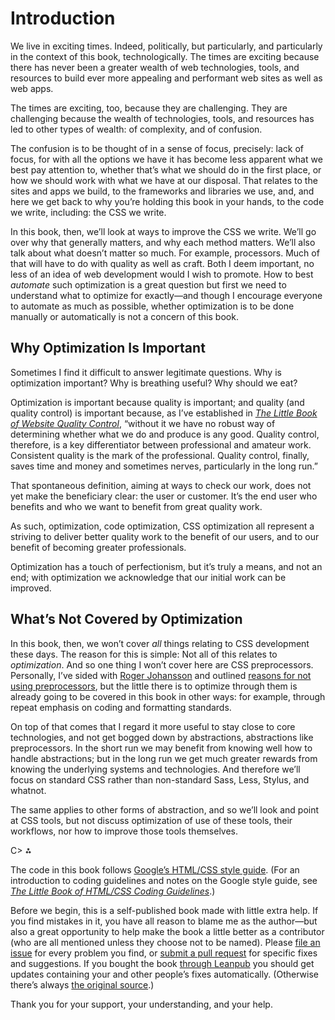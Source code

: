 # Introduction

We live in exciting times. Indeed, politically, but particularly, and particularly in the context of this book, technologically. The times are exciting because there has never been a greater wealth of web technologies, tools, and resources to build ever more appealing and performant web sites as well as web apps.

The times are exciting, too, because they are challenging. They are challenging because the wealth of technologies, tools, and resources has led to other types of wealth: of complexity, and of confusion.

The confusion is to be thought of in a sense of focus, precisely: lack of focus, for with all the options we have it has become less apparent what we best pay attention to, whether that’s what we should do in the first place, or how we should work with what we have at our disposal. That relates to the sites and apps we build, to the frameworks and libraries we use, and, and here we get back to why you’re holding this book in your hands, to the code we write, including: the CSS we write.

In this book, then, we’ll look at ways to improve the CSS we write. We’ll go over why that generally matters, and why each method matters. We’ll also talk about what doesn’t matter so much. For example, processors. Much of that will have to do with quality as well as craft. Both I deem important, no less of an idea of web development would I wish to promote. How to best _automate_ such optimization is a great question but first we need to understand what to optimize for exactly—and though I encourage everyone to automate as much as possible, whether optimization is to be done manually or automatically is not a concern of this book.

## Why Optimization Is Important

Sometimes I find it difficult to answer legitimate questions. Why is optimization important? Why is breathing useful? Why should we eat?

Optimization is important because quality is important; and quality (and quality control) is important because, as I’ve established in [_The Little Book of Website Quality Control_](http://www.oreilly.com/web-platform/free/the-little-book-of-website-quality-control.csp), “without it we have no robust way of determining whether what we do and produce is any good. Quality control, therefore, is a key differentiator between professional and amateur work. Consistent quality is the mark of the professional. Quality control, finally, saves time and money and sometimes nerves, particularly in the long run.”

That spontaneous definition, aiming at ways to check our work, does not yet make the beneficiary clear: the user or customer. It’s the end user who benefits and who we want to benefit from great quality work.

As such, optimization, code optimization, CSS optimization all represent a striving to deliver better quality work to the benefit of our users, and to our benefit of becoming greater professionals.

Optimization has a touch of perfectionism, but it’s truly a means, and not an end; with optimization we acknowledge that our initial work can be improved.

## What’s Not Covered by Optimization

In this book, then, we won’t cover _all_ things relating to CSS development these days. The reason for this is simple: Not all of this relates to _optimization_. And so one thing I won’t cover here are CSS preprocessors. Personally, I’ve sided with [Roger Johansson](http://www.456bereastreet.com/archive/201603/why_i_dont_use_css_preprocessors/) and outlined [reasons for not using preprocessors](https://meiert.com/en/blog/no-css-preprocessors/), but the little there is to optimize through them is already going to be covered in this book in other ways: for example, through repeat emphasis on coding and formatting standards.

On top of that comes that I regard it more useful to stay close to core technologies, and not get bogged down by abstractions, abstractions like preprocessors. In the short run we may benefit from knowing well how to handle abstractions; but in the long run we get much greater rewards from knowing the underlying systems and technologies. And therefore we’ll focus on standard CSS rather than non-standard Sass, Less, Stylus, and whatnot.

The same applies to other forms of abstraction, and so we’ll look and point at CSS tools, but not discuss optimization of use of these tools, their workflows, nor how to improve those tools themselves.

C> ⁂

The code in this book follows [Google’s HTML/CSS style guide](https://google.github.io/styleguide/htmlcssguide.html). (For an introduction to coding guidelines and notes on the Google style guide, see [_The Little Book of HTML/CSS Coding Guidelines_](http://www.oreilly.com/web-platform/free/little-book-html-css-coding-guidelines.csp).)

Before we begin, this is a self-published book made with little extra help. If you find mistakes in it, you have all reason to blame me as the author—but also a great opportunity to help make the book a little better as a contributor (who are all mentioned unless they choose not to be named). Please [file an issue](https://github.com/j9t/css-optimization-basics/issues/new) for every problem you find, or [submit a pull request](https://github.com/j9t/css-optimization-basics/pulls) for specific fixes and suggestions. If you bought the book [through Leanpub](https://leanpub.com/css-optimization-basics) you should get updates containing your and other people’s fixes automatically. (Otherwise there’s always [the original source](https://github.com/j9t/css-optimization-basics).)

Thank you for your support, your understanding, and your help.